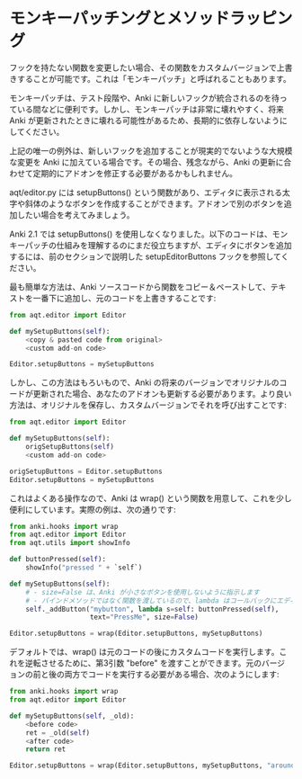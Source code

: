 # モンキーパッチングとメソッドラッピング

フックを持たない関数を変更したい場合、その関数をカスタムバージョンで上書きすることが可能です。これは「モンキーパッチ」と呼ばれることもあります。

モンキーパッチは、テスト段階や、Anki に新しいフックが統合されるのを待っている間などに便利です。しかし、モンキーパッチは非常に壊れやすく、将来 Anki が更新されたときに壊れる可能性があるため、長期的に依存しないようにしてください。

上記の唯一の例外は、新しいフックを追加することが現実的でないような大規模な変更を Anki に加えている場合です。その場合、残念ながら、Anki の更新に合わせて定期的にアドオンを修正する必要があるかもしれません。

aqt/editor.py には setupButtons() という関数があり、エディタに表示される太字や斜体のようなボタンを作成することができます。アドオンで別のボタンを追加したい場合を考えてみましょう。

Anki 2.1 では setupButtons() を使用しなくなりました。以下のコードは、モンキーパッチの仕組みを理解するのにまだ役立ちますが、エディタにボタンを追加するには、前のセクションで説明した setupEditorButtons フックを参照してください。

最も簡単な方法は、Anki ソースコードから関数をコピー＆ペーストして、テキストを一番下に追加し、元のコードを上書きすることです:

```python
from aqt.editor import Editor

def mySetupButtons(self):
    <copy & pasted code from original>
    <custom add-on code>

Editor.setupButtons = mySetupButtons
```

しかし、この方法はもろいもので、Anki の将来のバージョンでオリジナルのコードが更新された場合、あなたのアドオンも更新する必要があります。より良い方法は、オリジナルを保存し、カスタムバージョンでそれを呼び出すことです:

```python
from aqt.editor import Editor

def mySetupButtons(self):
    origSetupButtons(self)
    <custom add-on code>

origSetupButtons = Editor.setupButtons
Editor.setupButtons = mySetupButtons
```

これはよくある操作なので、Anki は wrap() という関数を用意して、これを少し便利にしています。実際の例は、次の通りです:

```python
from anki.hooks import wrap
from aqt.editor import Editor
from aqt.utils import showInfo

def buttonPressed(self):
    showInfo("pressed " + `self`)

def mySetupButtons(self):
    # - size=False は、Anki が小さなボタンを使用しないように指示します
    # - バインドメソッドではなく関数を渡しているので、lambda はコールバックにエディタインスタンスを渡すために必要です
    self._addButton("mybutton", lambda s=self: buttonPressed(self),
                    text="PressMe", size=False)

Editor.setupButtons = wrap(Editor.setupButtons, mySetupButtons)
```

デフォルトでは、wrap() は元のコードの後にカスタムコードを実行します。これを逆転させるために、第3引数 "before" を渡すことができます。元のバージョンの前と後の両方でコードを実行する必要がある場合、次のようにします:

```python
from anki.hooks import wrap
from aqt.editor import Editor

def mySetupButtons(self, _old):
    <before code>
    ret = _old(self)
    <after code>
    return ret

Editor.setupButtons = wrap(Editor.setupButtons, mySetupButtons, "around")
```
